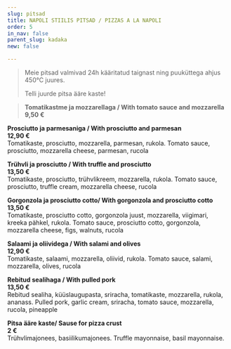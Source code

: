 ```yaml
---
slug: pitsad
title: NAPOLI STIILIS PITSAD / PIZZAS A LA NAPOLI
order: 5
in_nav: false
parent_slug: kadaka
new: false

---
```

<div class="ellipsis"></div>

> Meie pitsad valmivad 24h kääritatud taignast ning puuküttega ahjus 450°C juures.
>
> Telli juurde pitsa ääre kaste!

> 
>
> **Tomatikastme ja mozzarellaga / With tomato sauce and mozzarella**  
> **9,50 €**

**Prosciutto ja parmesaniga / With prosciutto and parmesan**  
**12,90 €**  
<span class="koostis">Tomatikaste, prosciutto, mozzarella, parmesan, rukola. Tomato sauce, prosciutto, mozzarella cheese, parmesan, rucola</span>

**Trühvli ja prosciutto / With truffle and prosciutto**  
**13,50 €**  
<span class="koostis">Tomatikaste, prosciutto, trühvlikreem, mozzarella, rukola. Tomato sauce, prosciutto, truffle cream, mozzarella cheese, rucola</span>

**Gorgonzola ja prosciutto cotto/ With gorgonzola and prosciutto cotto**  
**13,50 €**  
<span class="koostis">Tomatikaste, prosciutto cotto, gorgonzola juust, mozzarella, viigimari, kreeka pähkel, rukola. Tomato sauce, prosciutto cotto, gorgonzola, mozzarella cheese, figs, walnuts, rucola</span>

<span class="spicy"></span> **Salaami ja oliividega / With salami and olives**  
**12,90 €**  
<span class="koostis">Tomatikaste, salaami, mozzarella, oliivid, rukola. Tomato sauce, salami, mozzarella, olives,  rucola</span>

<span class="spicy"></span> **Rebitud sealihaga / With pulled pork**  
**13,50 €**  
<span class="koostis">Rebitud sealiha, küüslaugupasta, sriracha, tomatikaste, mozzarella, rukola, ananass.  Pulled pork, garlic cream, sriracha, tomato sauce, mozzarella, rucola, pineapple</span>

**Pitsa ääre kaste/ Sause for pizza crust**  
**2 €**  
<span class="koostis">Trühvlimajonees, basiilikumajonees. Truffle mayonnaise, basil mayonnaise.</span>